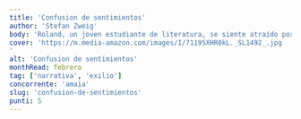 ```yaml
---
title: 'Confusion de sentimientos'
author: 'Stefan Zweig'
body: 'Roland, un joven estudiante de literatura, se siente atraído por su profesor, el doctor Enkenbach. La admiración que siente por él se convierte en una obsesión que le lleva a descubrir su lado más oscuro. '
cover: 'https://m.media-amazon.com/images/I/71195XHR0kL._SL1492_.jpg
'
alt: 'Confusion de sentimientos'
monthRead: febrero
tag: ['narrativa', 'exilio']
concorrente: 'amaia'
slug: 'confusion-de-sentimientos'
punti: 5
---
```

